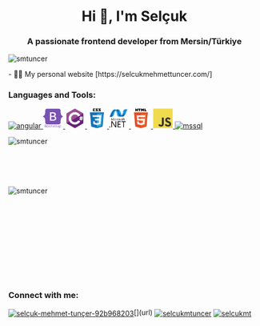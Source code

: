 

<h1 align="center">Hi 👋, I'm Selçuk</h1>
<h3 align="center">A passionate frontend developer from Mersin/Türkiye</h3>

<p align="left"> <img src="https://komarev.com/ghpvc/?username=smtuncer&label=Profile%20views&color=0e75b6&style=flat" alt="smtuncer" /> </p>
- 👨‍💻 My personal website [https://selcukmehmettuncer.com/]
</p style="background-color:white;">

<h3 align="left">Languages and Tools:</h3>
<p align="left"> <a href="https://angular.io" target="_blank" rel="noreferrer"> <img src="https://angular.io/assets/images/logos/angular/angular.svg" alt="angular" width="40" height="40"/> </a> <a href="https://getbootstrap.com" target="_blank" rel="noreferrer"> <img src="https://raw.githubusercontent.com/devicons/devicon/master/icons/bootstrap/bootstrap-plain-wordmark.svg" alt="bootstrap" width="40" height="40"/> </a> <a href="https://www.w3schools.com/cs/" target="_blank" rel="noreferrer"> <img src="https://raw.githubusercontent.com/devicons/devicon/master/icons/csharp/csharp-original.svg" alt="csharp" width="40" height="40"/> </a> <a href="https://www.w3schools.com/css/" target="_blank" rel="noreferrer"> <img src="https://raw.githubusercontent.com/devicons/devicon/master/icons/css3/css3-original-wordmark.svg" alt="css3" width="40" height="40"/> </a> <a href="https://dotnet.microsoft.com/" target="_blank" rel="noreferrer"> <img src="https://raw.githubusercontent.com/devicons/devicon/master/icons/dot-net/dot-net-original-wordmark.svg" alt="dotnet" width="40" height="40"/> </a> <a href="https://www.w3.org/html/" target="_blank" rel="noreferrer"> <img src="https://raw.githubusercontent.com/devicons/devicon/master/icons/html5/html5-original-wordmark.svg" alt="html5" width="40" height="40"/> </a> <a href="https://developer.mozilla.org/en-US/docs/Web/JavaScript" target="_blank" rel="noreferrer"> <img src="https://raw.githubusercontent.com/devicons/devicon/master/icons/javascript/javascript-original.svg" alt="javascript" width="40" height="40"/> </a> <a href="https://www.microsoft.com/en-us/sql-server" target="_blank" rel="noreferrer"> <img src="https://www.svgrepo.com/show/303229/microsoft-sql-server-logo.svg" alt="mssql" width="40" height="40"/> </a> </p>

<p><img align="left" src="https://github-readme-stats.vercel.app/api/top-langs?username=smtuncer&show_icons=true&locale=en&layout=compact" alt="smtuncer" /></p>
<br><br><br><br><br>
<p>&nbsp;<img align="left" src="https://github-readme-stats.vercel.app/api?username=smtuncer&show_icons=true&locale=en" alt="smtuncer" /></p>
<br><br><br><br><br><br><br><br><br>
<h3 align="left">Connect with me:</h3>
<p align="left">
<a href="https://linkedin.com/in/selçuk-mehmet-tunçer-92b968203" target="blank"><img align="center" src="https://raw.githubusercontent.com/rahuldkjain/github-profile-readme-generator/master/src/images/icons/Social/linked-in-alt.svg" alt="selçuk-mehmet-tunçer-92b968203" height="30" width="40" /></a>[](url)
<a href="https://twitter.com/selcukmtuncer" target="blank"><img align="center" src="https://raw.githubusercontent.com/rahuldkjain/github-profile-readme-generator/master/src/images/icons/Social/twitter.svg" alt="selcukmtuncer" height="30" width="40" /></a>
<a href="https://instagram.com/selcukmt" target="blank"><img align="center" src="https://raw.githubusercontent.com/rahuldkjain/github-profile-readme-generator/master/src/images/icons/Social/instagram.svg" alt="selcukmt" height="30" width="40" /></a>

